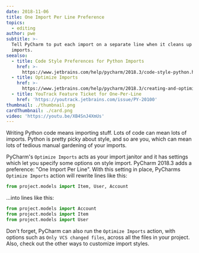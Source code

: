 ```yaml
---
date: 2018-11-06
title: One Import Per Line Preference
topics:
  - editing
author: pwe
subtitle: >-
  Tell PyCharm to put each import on a separate line when it cleans up your
  imports.
seealso:
  - title: Code Style Preferences for Python Imports
    href: >-
      https://www.jetbrains.com/help/pycharm/2018.3/code-style-python.html#imports
  - title: Optimize Imports
    href: >-
      https://www.jetbrains.com/help/pycharm/2018.3/creating-and-optimizing-imports.html#optimize-imports-in-project
  - title: YouTrack Feature Ticket for One-Per-Line
    href: 'https://youtrack.jetbrains.com/issue/PY-20100'
thumbnail: ./thumbnail.png
cardThumbnail: ./card.png
video: 'https://youtu.be/XB4SnJ4XmUs'
---
```


Writing Python code means importing stuff. Lots of code can mean lots
of imports. Python is pretty picky about style, and so are you, which
can mean lots of tedious manual gardening of your imports.

PyCharm's `Optimize Imports` acts as your import janitor and it
has settings which let you specify some options on style import. PyCharm
2018.3 adds a preference: "One Import Per Line". With this setting in
place, PyCharms `Optimize Imports` action will rewrite lines like this:

```python
from project.models import Item, User, Account
```

...into lines like this:

```python
from project.models import Account
from project.models import Item
from project.models import User
```

Don't forget, PyCharm can also run the `Optimize Imports` action, with
options such as `Only VCS changed files`, across all the files in your
project. Also, check out the other ways to customize import styles.
